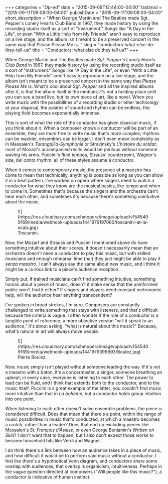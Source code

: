 +++
categories = "Op-ed"
date = "2015-09-09T12:44:00-04:00"
lastmod = "2015-09-11T09:08:00-04:00"
publishDate = "2015-09-11T09:08:00-04:00"
short_description = "When George Martin and The Beatles made Sgt. Pepper&#039;s Lonely Hearts Club Band in 1967, they made history by using the recording studio itself as a sort of &quot;instrument.&quot; Songs like &quot;A Day in the Life&quot;, or even &quot;With a Little Help from My Friends&quot; aren&#039;t easy to reproduce on a live stage, and the album isn&#039;t meant to be a preserved concert in the same way that Please Please Me is. "
slug = "conductors-what-else-do-they-tell-us"
title = "Conductors: what else do they tell us?"
+++

When George Martin and The Beatles made *Sgt. Pepper's Lonely Hearts Club Band* in 1967, they made history by using the recording studio itself as a sort of "instrument." Songs like "A Day in the Life", or even "With a Little Help from My Friends" aren't easy to reproduce on a live stage, and the album isn't meant to be a preserved concert in the same way that *Please Please Me* is. What's cool about *Sgt. Pepper* and all the inspired albums after it, is that the album itself is the medium; it's not a holding place until you can see a band live, but its own piece of art, like a novel. When you write music with the possibilities of a recording studio or other technology at your disposal, the palates of sound and rhythm can be endless; the playing field becomes exponentially immense. 

This is sort of what the role of the conductor has given classical music, if you think about it. When a composer knows a conductor will be part of an ensemble, they are more free to write music that's more complex; rhythms can be wackier, ensembles can be larger. I don't even mean complexity as in Messaien's *Turangalîla-Symphonie* or Stravinsky's *L'histoire du soldat*; most of Mozart's accompanied recits would be perilous without someone waving his arms. Puccini's fluid tempos, Strauss' counterpoint, Wagner's size, *bel canto* rhythm: all of these styles assume a conductor.

When it comes to contemporary music, the presence of a maestro has come to mean that technically, anything is possible as long as you can show it in a beat pattern. I've worked on opera where singers need to watch a conductor for what they know are the musical basics, like tempo and when to come in. Sometimes that's because the singers and the orchestra can't hear each other, and sometimes it's because there's something unintuitive about the music. 

<figure data-type="image">
![](https://res.cloudinary.com/schmopera/image/upload/v1545409169/media/webhook-uploads/1441976197060/toscanini-at-la-scala.jpg)
<figcaption>Toscanini.</figcaption>
</figure>

Now, the Mozart and Strauss and Puccini I mentioned above *do* have something intuitive about their scores. It doesn't necessarily mean that an orchestra doesn't need a conductor to play this music, but with skilled musicians and enough rehearsal time (ha!) they just might be able to play it *senza maestro*. I can't always say the same about new music, and I think it might be a curious link to a piece's audience reception.

Simply put, if trained musicians can't find something intuitive, something human about a piece of music, doesn't it make sense that the uninformed public won't find it either? If singers and players need constant metronomic help, will the audience hear anything transcendent?

I've spoken in broad strokes, I'm sure. Composers are constantly challenged to write something that stays with listeners, and that's difficult because the criteria is vague. I often wonder if the role of a conductor is a tangible point of reference; a more objective version "will it speak to an audience," it's about asking, "what is natural about this music?" Because, what's natural in art will always move people.

<figure data-type="image">
![](https://res.cloudinary.com/schmopera/image/upload/v1545409169/media/webhook-uploads/1441976399693/Boulez.jpg)
<figcaption>Pierre Boulez.</figcaption>
</figure>

Now, music simply isn't played without someone leading the way. If it's not a maestro with a baton, it's a concermaster, a singer, someone breathing an upbeat; in every case, everyone is listening to each other. The power to lead can be fluid, and I think that extends both to the conductor, and to the music itself. Puccini is a great example of the latter; you couldn't find music more intuitive than that in *La bohème*, but a conductor holds group intuition into one point.

When listening to each other doesn't solve ensemble problems, the piece is considered difficult. Does that mean that there's a point, within the range of music possibilities in music that's conducted, at which a maestro becomes a crutch, rather than a leader? Does that end up excluding pieces like Messaien's *St. François d'Assise*, or even George Benjamin's *Written on Skin*? I don't want that to happen; but I also don't expect those works to become household hits like Verdi and Wagner.

I do think there's a link between how an audience takes in a piece of music, and how difficult it would be to perform said music without a conductor. I feel like there's a hypothetical Venn diagram, and conductors share some overlap with audiences; that overlap is organicism, intuitiveness. Perhaps in the vague question directed at composers ("Will people like this music?"), a conductor is indicative of human instinct.

